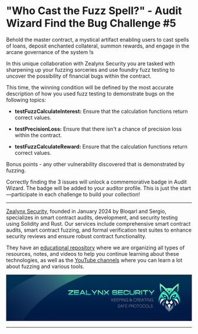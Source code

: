 # "Who Cast the Fuzz Spell?" - Audit Wizard Find the Bug Challenge #5

Behold the master contract, a mystical artifact enabling users to cast spells of loans, deposit enchanted collateral, summon rewards, and engage in the arcane governance of the system !s

In this unique collaboration with Zealynx Security you are tasked with sharpening up your fuzzing sorceries and use foundry fuzz testing to uncover the possibility of financial bugs within the contract.

This time, the winning condition will be defined by the most accurate description of how you used fuzz testing to demonstrate bugs on the following topics:

- **testFuzzCalculateInterest:** Ensure that the calculation functions return correct values.

- **testPrecisionLoss:** Ensure that there isn't a chance of precision loss within the contract.

- **testFuzzCalculateReward:** Ensure that the calculation functions return correct values.

Bonus points - any other vulnerability discovered that is demonstrated by fuzzing.

Correctly finding the 3 issues will unlock a commemorative badge in Audit Wizard. The badge will be added to your auditor profile. This is just the start—participate in each challenge to build your collection!

---

[Zealynx Security](https://x.com/ZealynxSecurity), founded in January 2024 by Bloqarl and Sergio, specializes in smart contract audits, development, and security testing using Solidity and Rust. Our services include comprehensive smart contract audits, smart contract fuzzing, and formal verification test suites to enhance security reviews and ensure robust contract functionality. 

They have an [educational repository](https://github.com/ZealynxSecurity/Zealynx) where we are organizing all types of resources, notes, and videos to help you continue learning about these technologies, as well as the [YouTube channels](https://youtube.com/@theblockchainer?si=1ua4ZEkbap0n1oHs) where you can learn a lot about fuzzing and various tools.

<img width="900" alt="image" src="image/zealynx.png">

---